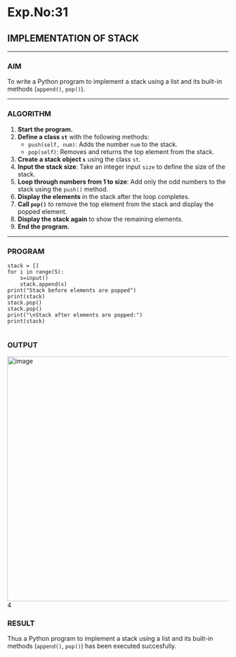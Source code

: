 # Exp.No:31  
## IMPLEMENTATION OF STACK

---

### AIM  
To write a Python program to implement a stack using a list and its built-in methods (`append()`, `pop()`).

---

### ALGORITHM

1. **Start the program.**
2. **Define a class `st`** with the following methods:
   - `push(self, num)`: Adds the number `num` to the stack.
   - `pop(self)`: Removes and returns the top element from the stack.
3. **Create a stack object `s`** using the class `st`.
4. **Input the stack size**: Take an integer input `size` to define the size of the stack.
5. **Loop through numbers from 1 to size**: Add only the odd numbers to the stack using the `push()` method.
6. **Display the elements** in the stack after the loop completes.
7. **Call `pop()`** to remove the top element from the stack and display the popped element.
8. **Display the stack again** to show the remaining elements.
9. **End the program.**

---

### PROGRAM

```
stack = []
for i in range(5):
    s=input()
    stack.append(s)
print("Stack before elements are popped")
print(stack)
stack.pop()
stack.pop()
print("\nStack after elements are popped:")
print(stack)


```
### OUTPUT
<img width="1226" height="557" alt="image" src="https://github.com/user-attachments/assets/73fe60a7-73d7-444a-b2e0-cbe110b6c61e" />4
### RESULT
 Thus a Python program to implement a stack using a list and its built-in methods (`append()`, `pop()`) has been executed succesfully.

